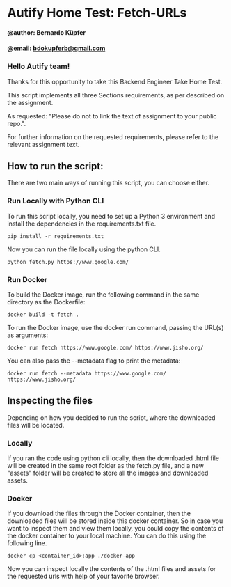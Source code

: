 # Autify Home Test: Fetch-URLs  

#### @author: Bernardo Küpfer 
#### @email:  bdokupferb@gmail.com

### Hello Autify team!


Thanks for this opportunity to take this Backend Engineer Take Home Test. 

This script implements all three Sections requirements, as per described on the assignment.  

As requested: "Please do not to link the text of assignment to your public repo.".

For further information on the requested requirements, please refer to the relevant assignment text.
 

## How to run the script:

There are two main ways of running this script, you can choose either.

### Run Locally with Python CLI
To run this script locally, you need to set up a Python 3 environment and install the dependencies in the 
requirements.txt file. 

`pip install -r requirements.txt`

Now you can run the file locally using the python CLI. 

`python fetch.py https://www.google.com/`

### Run Docker
To build the Docker image, run the following command in the same directory as the Dockerfile:

`docker build -t fetch .`

To run the Docker image, use the docker run command, passing the URL(s) as arguments:

`docker run fetch https://www.google.com/ https://www.jisho.org/`

You can also pass the --metadata flag to print the metadata:

`docker run fetch --metadata https://www.google.com/ https://www.jisho.org/`


## Inspecting the files

Depending on how you decided to run the script, where the downloaded files will be located.

### Locally

If you ran the code using python cli locally, then the downloaded .html file will be created 
in the same root folder as the fetch.py file, and a new "assets" folder will be created to store 
all the images and downloaded assets.   

### Docker

If you download the files through the Docker container, then the downloaded files will be 
stored inside this docker container. So in case you want to inspect them and view them locally, 
you could copy the contents of the docker container to your local machine. 
You can do this using the following line. 

`docker cp <container_id>:app ./docker-app`

Now you can inspect locally the contents of the .html files and assets for the requested urls with help 
of your favorite browser. 
